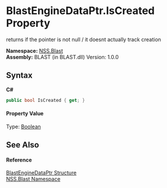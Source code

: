# BlastEngineDataPtr.IsCreated Property 
 

returns if the pointer is not null / it doesnt actually track creation

**Namespace:**&nbsp;<a href="N_NSS_Blast">NSS.Blast</a><br />**Assembly:**&nbsp;BLAST (in BLAST.dll) Version: 1.0.0

## Syntax

**C#**<br />
``` C#
public bool IsCreated { get; }
```


#### Property Value
Type: <a href="https://docs.microsoft.com/dotnet/api/system.boolean" target="_blank" rel="noopener noreferrer">Boolean</a>

## See Also


#### Reference
<a href="T_NSS_Blast_BlastEngineDataPtr">BlastEngineDataPtr Structure</a><br /><a href="N_NSS_Blast">NSS.Blast Namespace</a><br />
